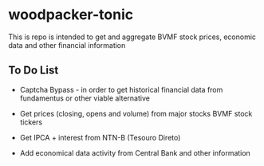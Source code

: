 # woodpacker-tonic
This is repo is intended to get and aggregate BVMF stock prices, economic data and other financial information

## To Do List

* Captcha Bypass - in order to get historical financial data from fundamentus or other viable alternative

* Get prices (closing, opens and volume) from major stocks BVMF stock tickers

* Get IPCA + interest from NTN-B (Tesouro Direto) 

* Add economical data activity from Central Bank and other information
 
